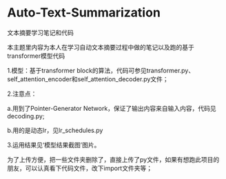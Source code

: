 # Auto-Text-Summarization

文本摘要学习笔记和代码

本主题里内容为本人在学习自动文本摘要过程中做的笔记以及跑的基于transformer模型代码

1.模型：基于transformer block的算法，代码可参见transformer.py、self_attention_encoder和self_attention_decoder.py文件；

2.注意点：

  a.用到了Pointer-Generator Network，保证了输出内容来自输入内容，代码见decoding.py;
         
  b.用的是动态lr，见lr_schedules.py
         
3.运用结果见‘模型结果截图’图片。

为了上传方便，把一些文件夹删除了，直接上传了py文件，如果有想跑此项目的朋友，可以认真看下代码文件，改下import文件夹等；
